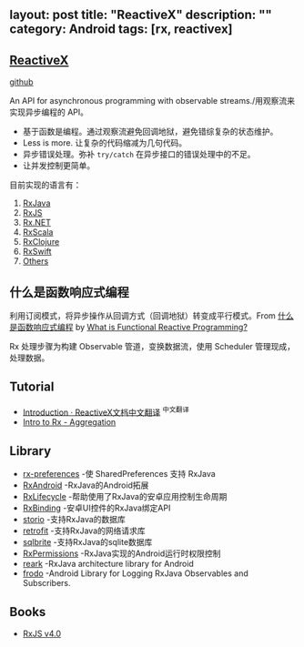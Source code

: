 layout: post
title: "ReactiveX"
description: ""
category: Android
tags: [rx, reactivex]
---

## [ReactiveX](http://reactivex.io/)

[github](https://github.com/ReactiveX)

An API for asynchronous programming with observable streams./用观察流来实现异步编程的 API。

- 基于函数是编程。通过观察流避免回调地狱，避免错综复杂的状态维护。
- Less is more. 让复杂的代码缩减为几句代码。
- 异步错误处理。弥补 `try/catch` 在异步接口的错误处理中的不足。
- 让并发控制更简单。

目前实现的语言有：

1.  [RxJava](https://github.com/ReactiveX/RxJava)
2.  [RxJS](https://github.com/Reactive-Extensions/RxJS)
3.  [Rx.NET](https://github.com/Reactive-Extensions/Rx.NET)
4.  [RxScala](http://reactivex.io/rxscala)
5.  [RxClojure](https://github.com/ReactiveX/RxClojure)
6.  [RxSwift](https://github.com/ReactiveX/RxSwift)
7.  [Others](http://reactivex.io/languages.html)

## 什么是函数响应式编程

利用订阅模式，将异步操作从回调方式（回调地狱）转变成平行模式。From [什么是函数响应式编程](https://asce1885.gitbooks.io/android-rd-senior-advanced/content/#) by [What is Functional Reactive Programming?](https://www.bignerdranch.com/blog/what-is-functional-reactive-programming/)

Rx 处理步骤为构建 Observable 管道，变换数据流，使用 Scheduler 管理现成，处理数据。

## Tutorial

- [Introduction · ReactiveX文档中文翻译](https://mcxiaoke.gitbooks.io/rxdocs/content/) <sup>中文翻译</sup>
- [Intro to Rx - Aggregation](http://www.introtorx.com/content/v1.0.10621.0/07_Aggregation.html)

## Library

* [rx-preferences](https://github.com/f2prateek/rx-preferences) -使 SharedPreferences 支持 RxJava
* [RxAndroid](https://github.com/ReactiveX/RxAndroid) -RxJava的Android拓展
* [RxLifecycle](https://github.com/trello/RxLifecycle) -帮助使用了RxJava的安卓应用控制生命周期
* [RxBinding](https://github.com/JakeWharton/RxBinding) -安卓UI控件的RxJava绑定API
* [storio](https://github.com/pushtorefresh/storio) -支持RxJava的数据库
* [retrofit](https://github.com/square/retrofit) -支持RxJava的网络请求库
* [sqlbrite](https://github.com/square/sqlbrite) -支持RxJava的sqlite数据库
* [RxPermissions](https://github.com/tbruyelle/RxPermissions) -RxJava实现的Android运行时权限控制
* [reark](https://github.com/reark/reark) -RxJava architecture library for Android
* [frodo](https://github.com/android10/frodo) -Android Library for Logging RxJava Observables and Subscribers.

## Books

- [RxJS v4.0](https://xgrommx.github.io/rx-book/index.html)